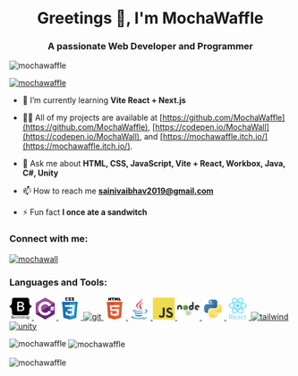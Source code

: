 <h1 align="center">Greetings 👋, I'm MochaWaffle</h1>
<h3 align="center">A passionate Web Developer and Programmer</h3>

<p align="left"> <img src="https://komarev.com/ghpvc/?username=mochawaffle&label=Profile%20views&color=0e75b6&style=flat" alt="mochawaffle" /> </p>

<p align="left"> <a href="https://github.com/ryo-ma/github-profile-trophy"><img src="https://github-profile-trophy.vercel.app/?username=mochawaffle" alt="mochawaffle" /></a> </p>

- 🌱 I’m currently learning **Vite React + Next.js**

- 👨‍💻 All of my projects are available at [https://github.com/MochaWaffle](https://github.com/MochaWaffle), [https://codepen.io/MochaWall](https://codepen.io/MochaWall), and
  [https://mochawaffle.itch.io/](https://mochawaffle.itch.io/).

- 💬 Ask me about **HTML, CSS, JavaScript, Vite + React, Workbox, Java, C#, Unity**

- 📫 How to reach me **sainivaibhav2019@gmail.com**

- ⚡ Fun fact **I once ate a sandwitch**

<h3 align="left">Connect with me:</h3>
<p align="left">
<a href="https://codepen.io/mochawall" target="blank"><img align="center" src="https://raw.githubusercontent.com/rahuldkjain/github-profile-readme-generator/master/src/images/icons/Social/codepen.svg" alt="mochawall" height="30" width="40" /></a>
</p>

<h3 align="left">Languages and Tools:</h3>
<p align="left"> <a href="https://getbootstrap.com" target="_blank" rel="noreferrer"> <img src="https://raw.githubusercontent.com/devicons/devicon/master/icons/bootstrap/bootstrap-plain-wordmark.svg" alt="bootstrap" width="40" height="40"/> </a> <a href="https://www.w3schools.com/cs/" target="_blank" rel="noreferrer"> <img src="https://raw.githubusercontent.com/devicons/devicon/master/icons/csharp/csharp-original.svg" alt="csharp" width="40" height="40"/> </a> <a href="https://www.w3schools.com/css/" target="_blank" rel="noreferrer"> <img src="https://raw.githubusercontent.com/devicons/devicon/master/icons/css3/css3-original-wordmark.svg" alt="css3" width="40" height="40"/> </a> <a href="https://git-scm.com/" target="_blank" rel="noreferrer"> <img src="https://www.vectorlogo.zone/logos/git-scm/git-scm-icon.svg" alt="git" width="40" height="40"/> </a> <a href="https://www.w3.org/html/" target="_blank" rel="noreferrer"> <img src="https://raw.githubusercontent.com/devicons/devicon/master/icons/html5/html5-original-wordmark.svg" alt="html5" width="40" height="40"/> </a> <a href="https://www.java.com" target="_blank" rel="noreferrer"> <img src="https://raw.githubusercontent.com/devicons/devicon/master/icons/java/java-original.svg" alt="java" width="40" height="40"/> </a> <a href="https://developer.mozilla.org/en-US/docs/Web/JavaScript" target="_blank" rel="noreferrer"> <img src="https://raw.githubusercontent.com/devicons/devicon/master/icons/javascript/javascript-original.svg" alt="javascript" width="40" height="40"/> </a> <a href="https://nodejs.org" target="_blank" rel="noreferrer"> <img src="https://raw.githubusercontent.com/devicons/devicon/master/icons/nodejs/nodejs-original-wordmark.svg" alt="nodejs" width="40" height="40"/> </a> <a href="https://www.python.org" target="_blank" rel="noreferrer"> <img src="https://raw.githubusercontent.com/devicons/devicon/master/icons/python/python-original.svg" alt="python" width="40" height="40"/> </a> <a href="https://reactjs.org/" target="_blank" rel="noreferrer"> <img src="https://raw.githubusercontent.com/devicons/devicon/master/icons/react/react-original-wordmark.svg" alt="react" width="40" height="40"/> </a> <a href="https://tailwindcss.com/" target="_blank" rel="noreferrer"> <img src="https://www.vectorlogo.zone/logos/tailwindcss/tailwindcss-icon.svg" alt="tailwind" width="40" height="40"/> </a> <a href="https://unity.com/" target="_blank" rel="noreferrer"> <img src="https://www.vectorlogo.zone/logos/unity3d/unity3d-icon.svg" alt="unity" width="40" height="40"/> </a> </p>

<p><img align="left" src="https://github-readme-stats.vercel.app/api/top-langs?username=mochawaffle&show_icons=true&locale=en&layout=compact" alt="mochawaffle" /></p>

<p>&nbsp;<img align="center" src="https://github-readme-stats.vercel.app/api?username=mochawaffle&show_icons=true&locale=en" alt="mochawaffle" /></p>

<p><img align="center" src="https://github-readme-streak-stats.herokuapp.com/?user=mochawaffle&" alt="mochawaffle" /></p>

